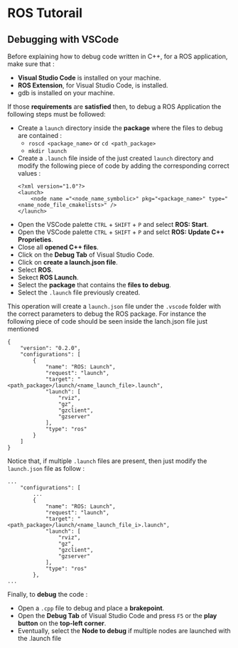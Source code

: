 # ROS Tutorail
## Debugging with VSCode
Before explaining how to debug code written in C++, for a ROS application, make sure that :
- **Visual Studio Code** is installed on your machine.
- **ROS Extension**, for Visual Studio Code, is installed.
- gdb is installed on your machine.

If those **requirements** are **satisfied** then, to debug a ROS Application the following steps must be followed:
- Create a `launch` directory inside the **package** where the files to debug are contained : 
    - `roscd <package_name>` or `cd <path_package>` 
    - `mkdir launch`
- Create a `.launch` file inside of the just created `launch` directory and modify the following piece of code by adding the corresponding correct values :
    ```    
    <?xml version="1.0"?>
    <launch>
        <node name ="<node_name_symbolic>" pkg="<package_name>" type="<name_node_file_cmakelists>" />
    </launch>
    ```
- Open the VSCode palette `CTRL` + `SHIFT` + `P` and select **ROS: Start**.
- Open the VSCode palette `CTRL` + `SHIFT` + `P` and selct **ROS: Update C++ Proprieties**.
- Close all **opened C++ files**.
- Click on the **Debug Tab** of Visual Studio Code.
- Click on **create a launch.json file**.
- Select **ROS**.
- Sekect **ROS Launch**.
- Select the **package** that contains the **files to debug**.
- Select the `.launch` file previously created.

This operation will create a `launch.json` file under the `.vscode` folder with the correct parameters to debug the ROS package. For instance the following piece of code should be seen inside the lanch.json file just mentioned
```
{
    "version": "0.2.0",
    "configurations": [
        {
            "name": "ROS: Launch",
            "request": "launch",
            "target": "<path_package>/launch/<name_launch_file>.launch",
            "launch": [
                "rviz",
                "gz",
                "gzclient",
                "gzserver"
            ],
            "type": "ros"
        }
    ]
}
```
Notice that, if multiple `.launch` files are present, then just modify the `launch.json` file as follow :
```
...
    "configurations": [
        ...
        {
            "name": "ROS: Launch",
            "request": "launch",
            "target": "<path_package>/launch/<name_launch_file_i>.launch",
            "launch": [
                "rviz",
                "gz",
                "gzclient",
                "gzserver"
            ],
            "type": "ros"
        }, 
...
```

Finally, to **debug** the code : 
- Open a `.cpp` file to debug and place a **brakepoint**.
- Open the **Debug Tab** of Visual Studio Code and press `F5` or the **play button** on the **top-left corner**.
- Eventually, select the **Node to debug** if multiple nodes are launched with the .launch file